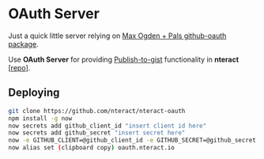 # OAuth Server

Just a quick little server relying on [Max Ogden + Pals github-oauth package](https://www.npmjs.com/package/github-oauth).

Use **OAuth Server** for providing [Publish-to-gist](https://github.com/nteract/nteract/blob/master/src/notebook/epics/github-publish.js) functionality in **nteract** [[repo](https://github.com/nteract/nteract)].

## Deploying

```bash
git clone https://github.com/nteract/nteract-oauth
npm install -g now
now secrets add github_client_id "insert client id here"
now secrets add github_secret "insert secret here"
now -e GITHUB_CLIENT=@github_client_id -e GITHUB_SECRET=@github_secret
now alias set (clipboard copy) oauth.nteract.io
```

